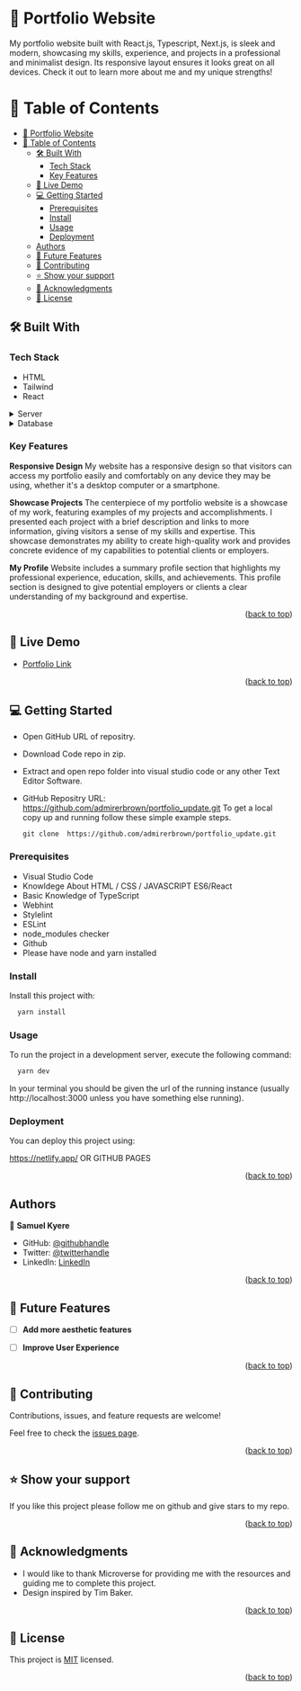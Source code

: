 <a name="readme-top"></a>
# 📖 Portfolio Website <a name="about-project"></a>

My portfolio website built with React.js, Typescript, Next.js, is sleek and modern, showcasing my skills, experience, and projects in a professional and minimalist design. Its responsive layout ensures it looks great on all devices. Check it out to learn more about me and my unique strengths!


# 📗 Table of Contents

- [📖 Portfolio Website ](#-portfolio-website-)
- [📗 Table of Contents](#-table-of-contents)
  - [🛠 Built With ](#-built-with-)
    - [Tech Stack ](#tech-stack-)
    - [Key Features ](#key-features-)
  - [🚀 Live Demo ](#-live-demo-)
  - [💻 Getting Started ](#-getting-started-)
    - [Prerequisites](#prerequisites)
    - [Install](#install)
    - [Usage](#usage)
    - [Deployment](#deployment)
  - [Authors](#authors)
  - [🔭 Future Features ](#-future-features-)
  - [🤝 Contributing ](#-contributing-)
  - [⭐️ Show your support ](#️-show-your-support-)
  - [🙏 Acknowledgments ](#-acknowledgments-)
  - [📝 License ](#-license-)


## 🛠 Built With <a name="built-with"></a>

### Tech Stack <a name="tech-stack"></a>
- HTML
- Tailwind
- React

<details>
  <summary>Server</summary>
  <ul>
    <li><a href="https://netlify.app/">Netlify</a></li>
  </ul>
</details>

<details>
<summary>Database</summary>
  <ul>
    <li><a> API </a></li>
  </ul>
</details>

### Key Features <a name="key-features"></a>

**Responsive Design**
My website has a responsive design so that visitors can access my portfolio easily and comfortably on any device they may be using, whether it's a desktop computer or a smartphone.

**Showcase Projects**
The centerpiece of my portfolio website is a showcase of my work, featuring examples of my projects and accomplishments. I presented each project with a brief description and links to more information, giving visitors a sense of my skills and expertise. This showcase demonstrates my ability to create high-quality work and provides concrete evidence of my capabilities to potential clients or employers.

**My Profile**
Website includes a summary profile section that highlights my professional experience, education, skills, and achievements. This profile section is designed to give potential employers or clients a clear understanding of my background and expertise.


<p align="right">(<a href="#readme-top">back to top</a>)</p>


## 🚀 Live Demo <a name="live-demo"></a>

- [Portfolio Link](https://samuelkyere-porfolio.netlify.app/)


<p align="right">(<a href="#readme-top">back to top</a>)</p>


## 💻 Getting Started <a name="getting-started"></a>

- Open GitHub URL of repositry.
- Download Code repo in zip.
- Extract and open repo folder into visual studio code or any other Text Editor Software.
- GitHub Repositry URL: https://github.com/admirerbrown/portfolio_update.git
  To get a local copy up and running follow these simple example steps.
  
  `git clone  https://github.com/admirerbrown/portfolio_update.git`


### Prerequisites
- Visual Studio Code
- Knowldege About HTML / CSS / JAVASCRIPT ES6/React
- Basic Knowledge of TypeScript
- Webhint
- Stylelint
- ESLint
- node_modules checker
- Github
- Please have node and yarn installed


### Install

Install this project with:

```sh
  yarn install
```


### Usage

To run the project in a development server, execute the following command:

```sh
  yarn dev
```
In your terminal you should be given the url of the running instance (usually http://localhost:3000 unless you have something else running).

### Deployment

You can deploy this project using:

https://netlify.app/ OR GITHUB PAGES

<p align="right">(<a href="#readme-top">back to top</a>)</p>


## Authors
👤 **Samuel Kyere**

- GitHub: [@githubhandle](https://github.com/admirerbrown)
- Twitter: [@twitterhandle](https://twitter.com/brown_admirer)
- LinkedIn: [LinkedIn](https://www.linkedin.com/in/samuel-ntow-kyere-5036741b4/)



<p align="right">(<a href="#readme-top">back to top</a>)</p>


## 🔭 Future Features <a name="future-features"></a>


- [ ] **Add more aesthetic features**
- [ ] **Improve User Experience**


<p align="right">(<a href="#readme-top">back to top</a>)</p>

## 🤝 Contributing <a name="contributing"></a>

Contributions, issues, and feature requests are welcome!

Feel free to check the [issues page](https://github.com/admirerbrown/portfolio_update/issues).

<p align="right">(<a href="#readme-top">back to top</a>)</p>


## ⭐️ Show your support <a name="support"></a>

If you like this project please follow me on github and give stars to my repo.

<p align="right">(<a href="#readme-top">back to top</a>)</p>


## 🙏 Acknowledgments <a name="acknowledgements"></a>


- I would like to thank Microverse for providing me with the resources and guiding me to complete this project.
- Design inspired by Tim Baker.

<p align="right">(<a href="#readme-top">back to top</a>)</p>


## 📝 License <a name="license"></a>

This project is [MIT](https://github.com/admirerbrown/portfolio_update/blob/main/LICENSE) licensed.
 

<p align="right">(<a href="#readme-top">back to top</a>)</p>
